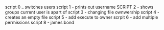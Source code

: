 script 0 _ switches users
script 1 - prints out username
SCRIPT 2 - shows groups current user is apart of
script 3 - changing file ownwership
script 4 - creates an empty file
script 5 - add execute to owner
scrpit 6 - add multiple permissions
script 8 - james bond
